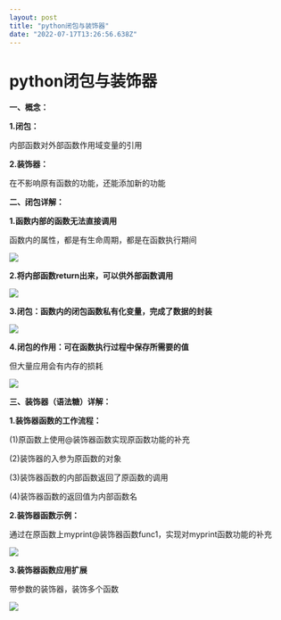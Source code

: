 ```yaml
---
layout: post
title: "python闭包与装饰器"
date: "2022-07-17T13:26:56.638Z"
---
```

python闭包与装饰器
============

**一、概念：**

**1.闭包：**

内部函数对外部函数作用域变量的引用

**2.装饰器：**

在不影响原有函数的功能，还能添加新的功能

**二、闭包详解：**

**1.函数内部的函数无法直接调用**

函数内的属性，都是有生命周期，都是在函数执行期间

![](https://img2022.cnblogs.com/blog/1767782/202207/1767782-20220717195855276-925340337.png)

**2.将内部函数return出来，可以供外部函数调用**

**![](https://img2022.cnblogs.com/blog/1767782/202207/1767782-20220717195855286-196852510.png)**

**3.闭包：函数内的闭包函数私有化变量，完成了数据的封装**

**![](https://img2022.cnblogs.com/blog/1767782/202207/1767782-20220717195855289-868513030.png)**

**4.闭包的作用：可在函数执行过程中保存所需要的值**

但大量应用会有内存的损耗

![](https://img2022.cnblogs.com/blog/1767782/202207/1767782-20220717195855280-501124494.png)

**三、装饰器（语法糖）详解：**

**1.装饰器函数的工作流程：**

(1)原函数上使用@装饰器函数实现原函数功能的补充

(2)装饰器的入参为原函数的对象

(3)装饰器函数的内部函数返回了原函数的调用

(4)装饰器函数的返回值为内部函数名

**2.装饰器函数示例：**

通过在原函数上myprint@装饰器函数func1，实现对myprint函数功能的补充

![](https://img2022.cnblogs.com/blog/1767782/202207/1767782-20220717195855368-1809846582.png)

**3.装饰器函数应用扩展**

带参数的装饰器，装饰多个函数

![](https://img2022.cnblogs.com/blog/1767782/202207/1767782-20220717195855299-719151007.png)